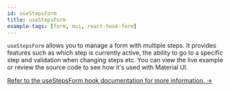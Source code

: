 ```yaml
---
id: useStepsForm
title: useStepsForm
example-tags: [form, mui, react-hook-form]
---
```


`useStepsForm` allows you to manage a form with multiple steps. It provides features such as which step is currently active, the ability to go to a specific step and validation when changing steps etc. You can view the live example or review the source code to see how it's used with Material UI.

[Refer to the useStepsForm hook documentation for more information. →](/docs/packages/list-of-packages)

<CodeSandboxExample path="form-material-ui-use-steps-form" />
